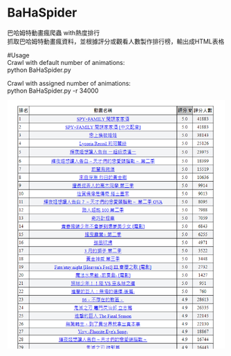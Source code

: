 # BaHaSpider
巴哈姆特動畫瘋爬蟲 with熱度排行  
抓取巴哈姆特動畫瘋資料，並根據評分或觀看人數製作排行榜，輸出成HTML表格  

#Usage  
Crawl with default number of animations:  
python BaHaSpider.py  
  
Crawl with assigned number of animations:  
python BaHaSpider.py -r 34000  

![Image text](https://github.com/jordan5226/BaHaSpider/blob/master/Image/sample.png)
